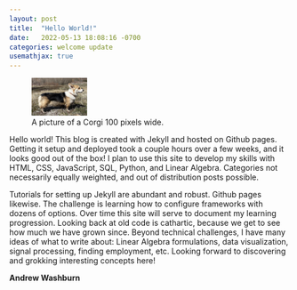```yaml
---
layout: post
title:  "Hello World!"
date:   2022-05-13 18:08:16 -0700
categories: welcome update
usemathjax: true
---
```

<figure>
    <img src="/img/about/poppy.jpg" alt="Poppy" width=100px> 
    <figcaption>A picture of a Corgi 100 pixels wide.</figcaption>
</figure>

Hello world! This blog is created with Jekyll and hosted on Github pages. Getting it setup and deployed took a couple hours over a few weeks, and it looks good out of the box! I plan to use this site to develop my skills with HTML, CSS, JavaScript, SQL, Python, and Linear Algebra. Categories not necessarily equally weighted, and out of distribution posts possible. 

Tutorials for setting up Jekyll are abundant and robust. Github pages likewise. The challenge is learning how to configure frameworks with dozens of options. Over time this site will serve to document my learning progression. Looking back at old code is cathartic, because we get to see how much we have grown since. Beyond technical challenges, I have many ideas of what to write about: Linear Algebra formulations, data visualization, signal processing, finding employment, etc. Looking forward to discovering and grokking interesting concepts here!

**Andrew Washburn**